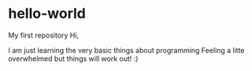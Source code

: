 # hello-world
My first repository
Hi,

I am just learning the very basic things about programming
Feeling a litte overwhelmed but things will work out! :)
